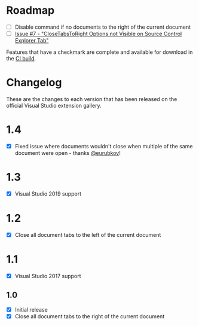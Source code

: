 # Roadmap

- [ ] Disable command if no documents to the right of the current document
- [ ] [Issue #7 - "CloseTabsToRight Options not Visible on Source Control Explorer Tab"](https://github.com/billpratt/CloseTabsToRight/issues/7)

Features that have a checkmark are complete and available for
download in the
[CI build](http://vsixgallery.com/extension/.ee6375e5-ed09-4fba-a897-895813190958/).

# Changelog

These are the changes to each version that has been released
on the official Visual Studio extension gallery.

# 1.4
- [x] Fixed issue where documents wouldn't close when multiple of the same document were open - thanks [@eurubkov](https://github.com/eurubkov)!

# 1.3

- [x] Visual Studio 2019 support

# 1.2

- [x] Close all document tabs to the left of the current document

# 1.1

- [x] Visual Studio 2017 support

## 1.0

- [x] Initial release
- [x] Close all document tabs to the right of the current document
